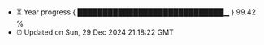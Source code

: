 - ⏳ Year progress { █████████████████████████████▁ } 99.42 %
- ⏰ Updated on Sun, 29 Dec 2024 21:18:22 GMT

